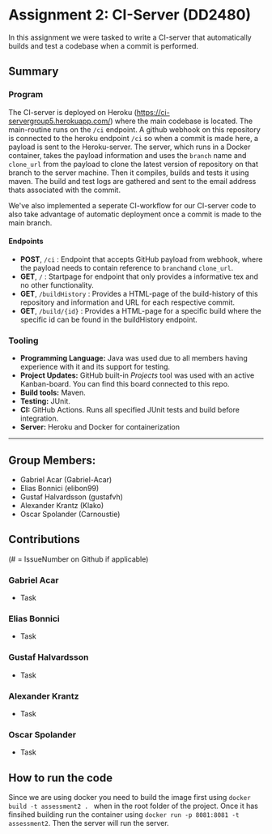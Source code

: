# Assignment 2: CI-Server (DD2480)

In this assignment we were tasked to write a CI-server that automatically builds and test a codebase when a commit is performed.

## Summary

### Program

The CI-server is deployed on Heroku (https://ci-servergroup5.herokuapp.com/) where the main codebase is located. The main-routine runs on the `/ci` endpoint. A github webhook on this repository is connected to the heroku endpoint `/ci` so when a commit is made here, a payload is sent to the Heroku-server. The server, which runs in a Docker container, takes the payload information and uses the `branch` name and `clone_url` from the payload to clone the latest version of repository on that branch to the server machine. Then it compiles, builds and tests it using maven. The build and test logs are gathered and sent to the email address thats associated with the commit. 

We've also implemented a seperate CI-workflow for our CI-server code to also take advantage of automatic deployment once a commit is made to the main branch.

#### Endpoints
- **POST**, `/ci` : Endpoint that accepts GitHub payload from webhook, where the payload needs to contain reference to `branch`and `clone_url`. 
- **GET**, `/` : Startpage for endpoint that only provides a informative tex and no other functionality.
- **GET**, `/buildHistory` : Provides a HTML-page of the build-history of this repository and information and URL for each respective commit.
- **GET**, `/build/{id}` : Provides a HTML-page for a specific build where the specific id can be found in the buildHistory endpoint. 

### Tooling

- **Programming Language:** Java was used due to all members having experience with it and its support for testing. 
- **Project Updates:** GitHub built-in _Projects_ tool was used with an active Kanban-board. You can find this board connected to this repo.
- **Build tools:** Maven.
- **Testing:** JUnit.
- **CI:** GitHub Actions. Runs all specified JUnit tests and build before integration.
- **Server:** Heroku and Docker for containerization

---


## Group Members:
- Gabriel Acar (Gabriel-Acar)
- Elias Bonnici (elibon99)
- Gustaf Halvardsson (gustafvh)
- Alexander Krantz (Klako)
- Oscar Spolander (Carnoustie)

## Contributions 
(# = IssueNumber on Github if applicable)

### Gabriel Acar
- Task

### Elias Bonnici
- Task

### Gustaf Halvardsson
- Task

### Alexander Krantz
- Task

### Oscar Spolander
- Task


## How to run the code

Since we are using docker you need to build the image first using `docker build -t assessment2 . ` when in the root folder of the project. Once it has finsihed building run the container using `docker run -p 8081:8081 -t assessment2`. Then the server will run the server.
